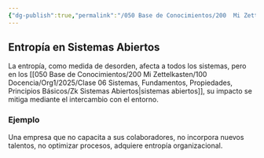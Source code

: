 ```yaml
---
{"dg-publish":true,"permalink":"/050 Base de Conocimientos/200  Mi Zettelkasten/100 Docencia/Org1/2025/Clase 12 Entropía y Neguentropía/Zk Entropía y Neguentropía (Entropía en Sistemas Abiertos)/","tags":["digitalGarden"]}
---
```


## Entropía en Sistemas Abiertos

La entropía, como medida de desorden, afecta a todos los sistemas, pero en los [[050 Base de Conocimientos/200  Mi Zettelkasten/100 Docencia/Org1/2025/Clase 06 Sistemas, Fundamentos, Propiedades, Principios Básicos/Zk Sistemas Abiertos\|sistemas abiertos]], su impacto se mitiga mediante el intercambio con el entorno. 

### Ejemplo

Una empresa que no capacita a sus colaboradores, no incorpora nuevos talentos,  no optimizar procesos, adquiere entropía organizacional.
